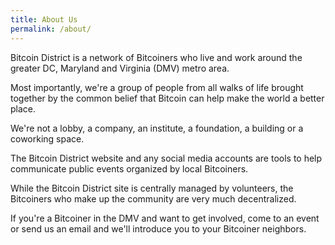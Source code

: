 ```yaml
---
title: About Us
permalink: /about/
---
```


Bitcoin District is a network of Bitcoiners who live and work around the greater DC, Maryland and Virginia (DMV) metro area.​

Most importantly, we're a group of people from all walks of life brought together by the common belief that Bitcoin can help make the world a better place.

We're not a lobby, a company, an institute, a foundation, a building or a coworking space​.

The Bitcoin District website and any social media accounts are tools to help communicate public events organized by local Bitcoiners.

While the Bitcoin District site is centrally managed by volunteers, the Bitcoiners who make up the community are very much decentralized.

If you're a Bitcoiner in the DMV and want to get involved, come to an event or send us an email and we'll introduce you to your Bitcoiner neighbors.